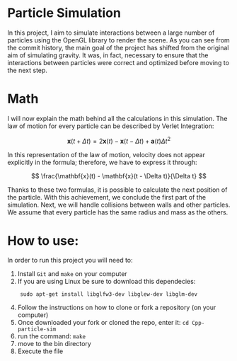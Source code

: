 # Particle Simulation

In this project, I aim to simulate interactions between a large number of particles using the OpenGL library to render the scene. As you can see from the commit history, the main goal of the project has shifted from the original aim of simulating gravity. It was, in fact, necessary to ensure that the interactions between particles were correct and optimized before moving to the next step.

# Math

I will now explain the math behind all the calculations in this simulation. The law of motion for every particle can be described by Verlet Integration:

$$
\mathbf{x}(t + \Delta t) = 2 \mathbf{x}(t) - \mathbf{x}(t - \Delta t) + \mathbf{a}(t) \Delta t^2 $$

In this representation of the law of motion, velocity does not appear explicitly in the formula; therefore, we have to express it through:

$$
\frac{\mathbf{x}(t) - \mathbf{x}(t - \Delta t)}{\Delta t} $$

Thanks to these two formulas, it is possible to calculate the next position of the particle. With this achievement, we conclude the first part of the simulation. Next, we will handle collisions between walls and other particles. We assume that every particle has the same radius and mass as the others.

# How to use:
In order to run this project you will need to:
1. Install `Git` and `make` on your computer
2. If you are using Linux be sure to download this dependecies:
``` sudo apt-get update
    sudo apt-get install libglfw3-dev libglew-dev libglm-dev
```
4. Follow the instructions on how to clone or fork a repository (on your computer)
5. Once downloaded your fork or cloned the repo, enter it: `cd Cpp-particle-sim`
6. run the command: `make`
7. move to the bin directory
8. Execute the file


